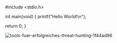 #include <stdio.h>

int main(void)
{
  printf("Hello World!\n");

  return 0;
 }

![tools-fuer-erfolgreiches-threat-hunting-1f44ad96](https://user-images.githubusercontent.com/114157768/214658471-55906276-418b-46d6-8ab6-bd43af6657bb.jpeg)
